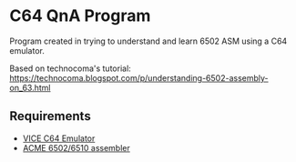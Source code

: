 # C64 QnA Program
Program created in trying to understand and learn 6502 ASM using a C64 emulator.

Based on technocoma's tutorial: https://technocoma.blogspot.com/p/understanding-6502-assembly-on_63.html

## Requirements
- [VICE C64 Emulator](https://github.com/VICE-Team/svn-mirror?tab=readme-ov-file)
- [ACME 6502/6510 assembler](https://github.com/martinpiper/ACME)

